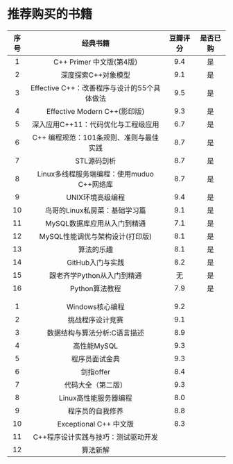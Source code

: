 # 推荐购买的书籍

|序号|经典书籍|豆瓣评分|是否已购|
|:---:|:---:|:---:|:---:|
|1|C++ Primer 中文版(第4版)|9.4|是|
|2|深度探索C++对象模型|9.1|是|
|3|Effective C++：改善程序与设计的55个具体做法|9.5|是|
|4|Effective Modern C++(影印版)|9.3|是|
|5|深入应用C++11：代码优化与工程级应用|6.7|是|
|6|C++ 编程规范：101条规则、准则与最佳实践|8.7|是|
|7|STL源码剖析|8.7|是|
|8|Linux多线程服务端编程：使用muduo C++网络库|8.7|是|
|9|UNIX环境高级编程|9.4|是|
|10|鸟哥的Linux私房菜：基础学习篇|9.1|是|
|11|MySQL数据库应用从入门到精通|7.1|是|
|12|MySQL性能调优与架构设计(打印版)|8.1|是|
|13|算法的乐趣|8.1|是|
|14|GitHub入门与实践|8.2|是|
|15|跟老齐学Python从入门到精通|无|是|
|16|Python算法教程|7.9|是|
| | | |
| | | |
|1|Windows核心编程|9.2|
|2|挑战程序设计竞赛|9.1|
|3|数据结构与算法分析:C语言描述|8.9|
|4|高性能MySQL|9.3|
|5|程序员面试金典|9.3|
|6|剑指offer|8.4|
|7|代码大全（第二版）|9.3|
|8|Linux高性能服务器编程|8.0|
|9|程序员的自我修养|8.8|
|10|Exceptional C++ 中文版|8.3|
|11|C++程序设计实践与技巧：测试驱动开发||
|12|算法新解||
